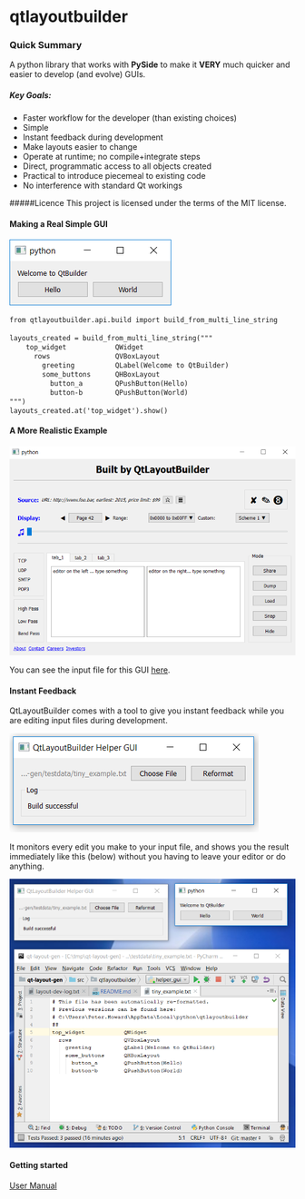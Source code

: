 # qtlayoutbuilder

### Quick Summary

A python library that works with **PySide** to make it **VERY**
much quicker and easier to develop (and evolve) GUIs.

##### Key Goals:
- Faster workflow for the developer (than existing choices)
- Simple
- Instant feedback during development
- Make layouts easier to change
- Operate at runtime; no compile+integrate steps
- Direct, programmatic access to all objects created
- Practical to introduce piecemeal to existing code
- No interference with standard Qt workings

#####Licence
This project is licensed under the terms of the MIT license.

#### Making a Real Simple GUI
![](docs/media/simple_example.png)

    from qtlayoutbuilder.api.build import build_from_multi_line_string
    
    layouts_created = build_from_multi_line_string("""
        top_widget            QWidget
          rows                QVBoxLayout
            greeting          QLabel(Welcome to QtBuilder)
            some_buttons      QHBoxLayout
              button_a        QPushButton(Hello)
              button-b        QPushButton(World)
    """)
    layouts_created.at('top_widget').show()

#### A More Realistic Example
![](docs/media/realistic.png)

You can see the input file for this GUI
[here](testdata/big_example_for_manual.txt).

#### Instant Feedback
QtLayoutBuilder comes with a tool to give you instant feedback while
you are editing input files during development.

![](docs/media/helper_alone.png)

It monitors every edit you make to your input file, and shows you the 
result immediately like this (below) without you having to leave 
your editor or do anything. 

![](docs/media/helper_windows.png)

#### Getting started

[User Manual](docs/user_manual.md)


